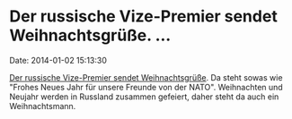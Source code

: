 Der russische Vize-Premier sendet Weihnachtsgrüße. \...
=======================================================

Date: 2014-01-02 15:13:30

[Der russische Vize-Premier sendet
Weihnachtsgrüße](https://twitter.com/Rogozin/status/416913238807560192/photo/1).
Da steht sowas wie \"Frohes Neues Jahr für unsere Freunde von der
NATO\". Weihnachten und Neujahr werden in Russland zusammen gefeiert,
daher steht da auch ein Weihnachtsmann.
